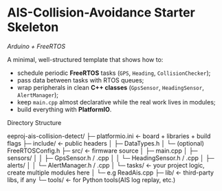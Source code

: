 # AIS-Collision-Avoidance Starter Skeleton
*Arduino + FreeRTOS*  

A minimal, well-structured template that shows how to:

* schedule periodic **FreeRTOS** tasks (`GPS`, `Heading`, `CollisionChecker`);
* pass data between tasks with RTOS queues;
* wrap peripherals in clean **C++ classes** (`GpsSensor`, `HeadingSensor`, `AlertManager`);
* keep `main.cpp` almost declarative while the real work lives in modules;
* build everything with **PlatformIO**.


Directory Structure

eeproj-ais-collision-detect/
├─ platformio.ini        ← board + libraries + build flags
├─ include/              ← public headers
│    ├─ DataTypes.h
│    └─ (optional) FreeRTOSConfig.h 
├─ src/                  ← firmware source
│    ├─ main.cpp
│    ├─ sensors/
│    │    ├─ GpsSensor.h / .cpp
│    │    └─ HeadingSensor.h / .cpp
│    ├─ alerts/
│    │    └─ AlertManager.h / .cpp
│    └─ tasks/           ← your project logic, create multiple modules here
│         └─ e.g ReadAis.cpp
├─ lib/                  ← third-party libs, if any
└─ tools/                ← for Python tools(AIS log replay, etc.)
